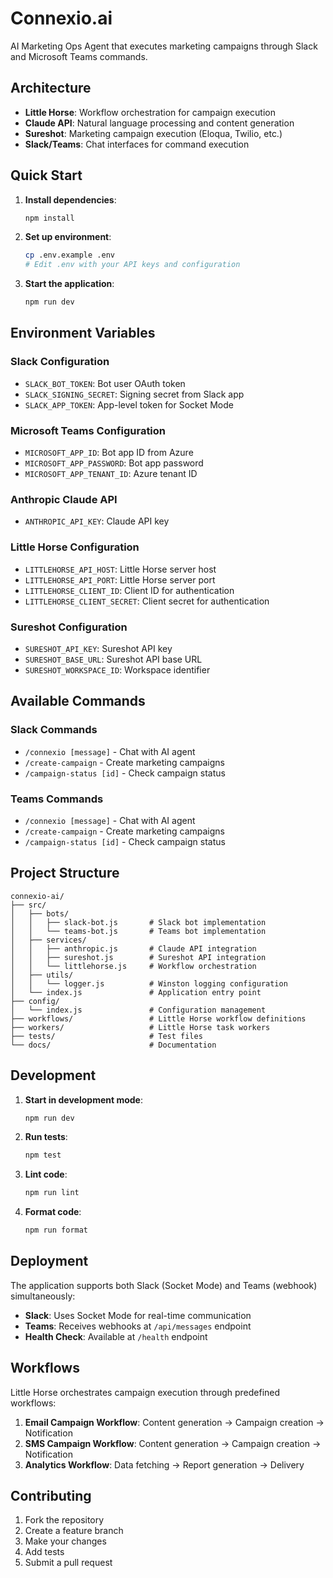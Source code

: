 # Connexio.ai

AI Marketing Ops Agent that executes marketing campaigns through Slack and Microsoft Teams commands.

## Architecture

- **Little Horse**: Workflow orchestration for campaign execution
- **Claude API**: Natural language processing and content generation
- **Sureshot**: Marketing campaign execution (Eloqua, Twilio, etc.)
- **Slack/Teams**: Chat interfaces for command execution

## Quick Start

1. **Install dependencies**:
   ```bash
   npm install
   ```

2. **Set up environment**:
   ```bash
   cp .env.example .env
   # Edit .env with your API keys and configuration
   ```

3. **Start the application**:
   ```bash
   npm run dev
   ```

## Environment Variables

### Slack Configuration
- `SLACK_BOT_TOKEN`: Bot user OAuth token
- `SLACK_SIGNING_SECRET`: Signing secret from Slack app
- `SLACK_APP_TOKEN`: App-level token for Socket Mode

### Microsoft Teams Configuration
- `MICROSOFT_APP_ID`: Bot app ID from Azure
- `MICROSOFT_APP_PASSWORD`: Bot app password
- `MICROSOFT_APP_TENANT_ID`: Azure tenant ID

### Anthropic Claude API
- `ANTHROPIC_API_KEY`: Claude API key

### Little Horse Configuration
- `LITTLEHORSE_API_HOST`: Little Horse server host
- `LITTLEHORSE_API_PORT`: Little Horse server port
- `LITTLEHORSE_CLIENT_ID`: Client ID for authentication
- `LITTLEHORSE_CLIENT_SECRET`: Client secret for authentication

### Sureshot Configuration
- `SURESHOT_API_KEY`: Sureshot API key
- `SURESHOT_BASE_URL`: Sureshot API base URL
- `SURESHOT_WORKSPACE_ID`: Workspace identifier

## Available Commands

### Slack Commands
- `/connexio [message]` - Chat with AI agent
- `/create-campaign` - Create marketing campaigns
- `/campaign-status [id]` - Check campaign status

### Teams Commands
- `/connexio [message]` - Chat with AI agent
- `/create-campaign` - Create marketing campaigns
- `/campaign-status [id]` - Check campaign status

## Project Structure

```
connexio-ai/
├── src/
│   ├── bots/
│   │   ├── slack-bot.js       # Slack bot implementation
│   │   └── teams-bot.js       # Teams bot implementation
│   ├── services/
│   │   ├── anthropic.js       # Claude API integration
│   │   ├── sureshot.js        # Sureshot API integration
│   │   └── littlehorse.js     # Workflow orchestration
│   ├── utils/
│   │   └── logger.js          # Winston logging configuration
│   └── index.js               # Application entry point
├── config/
│   └── index.js               # Configuration management
├── workflows/                 # Little Horse workflow definitions
├── workers/                   # Little Horse task workers
├── tests/                     # Test files
└── docs/                      # Documentation
```

## Development

1. **Start in development mode**:
   ```bash
   npm run dev
   ```

2. **Run tests**:
   ```bash
   npm test
   ```

3. **Lint code**:
   ```bash
   npm run lint
   ```

4. **Format code**:
   ```bash
   npm run format
   ```

## Deployment

The application supports both Slack (Socket Mode) and Teams (webhook) simultaneously:

- **Slack**: Uses Socket Mode for real-time communication
- **Teams**: Receives webhooks at `/api/messages` endpoint
- **Health Check**: Available at `/health` endpoint

## Workflows

Little Horse orchestrates campaign execution through predefined workflows:

1. **Email Campaign Workflow**: Content generation → Campaign creation → Notification
2. **SMS Campaign Workflow**: Content generation → Campaign creation → Notification  
3. **Analytics Workflow**: Data fetching → Report generation → Delivery

## Contributing

1. Fork the repository
2. Create a feature branch
3. Make your changes
4. Add tests
5. Submit a pull request